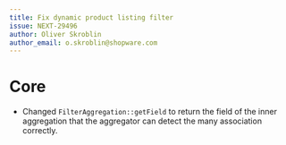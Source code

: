 ```yaml
---
title: Fix dynamic product listing filter
issue: NEXT-29496
author: Oliver Skroblin
author_email: o.skroblin@shopware.com
---
```


# Core
* Changed `FilterAggregation::getField` to return the field of the inner aggregation that the aggregator can detect the many association correctly. 
